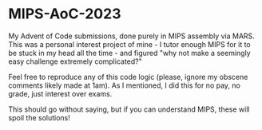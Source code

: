 # MIPS-AoC-2023
My Advent of Code submissions, done purely in MIPS assembly via MARS. This was a personal interest project of mine - I tutor enough MIPS for it to be stuck in my head all the time - and figured "why not make a seemingly easy challenge extremely complicated?"

Feel free to reproduce any of this code logic (please, ignore my obscene comments likely made at 1am). As I mentioned, I did this for no pay, no grade, just interest over exams.

This should go without saying, but if you can understand MIPS, these will spoil the solutions!
